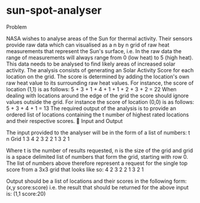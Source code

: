 sun-spot-analyser
=================

Problem

NASA wishes to analyse areas of the Sun for thermal activity. Their sensors provide raw data which can visualised as a n by n grid of raw heat measurements that represent the Sun's surface, i.e.
In the raw data the range of measurements will always range from 0 (low heat) to 5 (high heat). 
This data needs to be analysed to find likely areas of increased solar activity. The analysis consists of generating an Solar Activity Score for each location on the grid. The score is determined by adding the location's own raw heat value to its surrounding raw heat values. For instance,  the score of location (1,1) is as follows:
5 + 3 + 1 + 4 + 1 + 1 + 2 + 3 + 2 = 22
When dealing with locations around the edge of the grid the score should ignore values outside the grid. For instance the score of location (0,0) is as follows:
5 + 3 + 4 + 1 = 13
The required output of the analysis is to provide an ordered list of locations containing the t number of highest rated locations and their respective scores.

Input and Output

The input provided to the analyser will be in the form of a list of numbers:
t  n	Grid
1	3	4 2 3 2 2 1 3 2 1


Where t is the number of results requested, n is the size of the grid and grid is a space delimited list of numbers that form the grid, starting with row 0.
The list of numbers above therefore represent a request for the single top score from a 3x3 grid that looks like so:
4	2	3
2	2	1
3	2	1


Output should be a list of locations and their scores in the following form:
(x,y score:score)
i.e. the result that should be returned for the above input is:
(1,1 score:20)
